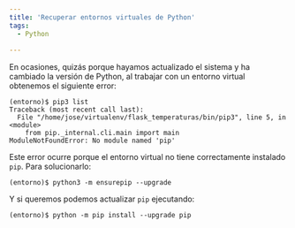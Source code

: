 ```yaml
---
title: 'Recuperar entornos virtuales de Python'
tags: 
  - Python
  
---
```

En ocasiones, quizás porque hayamos actualizado el sistema y ha cambiado la versión de Python, al trabajar con un entorno virtual obtenemos el siguiente error:

```
(entorno)$ pip3 list
Traceback (most recent call last):
  File "/home/jose/virtualenv/flask_temperaturas/bin/pip3", line 5, in <module>
    from pip._internal.cli.main import main
ModuleNotFoundError: No module named 'pip'
```

Este error ocurre porque el entorno virtual no tiene correctamente instalado `pip`. Para solucionarlo:
```
(entorno)$ python3 -m ensurepip --upgrade
```

Y si queremos podemos actualizar `pip` ejecutando:
```
(entorno)$ python -m pip install --upgrade pip
```